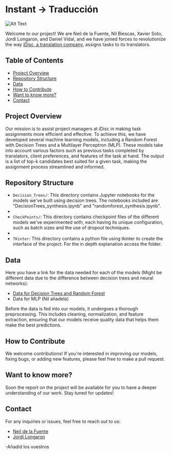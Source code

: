 # Instant -> Traducción

![Alt Text]([https://www.careerguide.com/career/wp-content/uploads/2021/06/Translation-GIF.gif])

Welcome to our project! We are Neil de la Fuente, Nil Biescas, Xavier Soto, Jordi Longaron, and Daniel Vidal, and we have joined forces to revolutionize the way [iDisc, a translation company](https://www.idisc.com/en/), assigns tasks to its translators.

  
## Table of Contents

- [Project Overview](#Project-Overview)
- [Repository Structure](#Repository-Structure)
- [Data](#Data)
- [How to Contribute](#How-to-Contribute)
- [Want to know more?](#Want-to-know-more?)
- [Contact](#Contact)

## Project Overview

Our mission is to assist project managers at iDisc in making task assignments more efficient and effective. To achieve this, we have developed several machine learning models, including a Random Forest with Decision Trees and a Multilayer Perceptron (MLP). These models take into account various factors such as previous tasks completed by translators, client preferences, and features of the task at hand. The output is a list of top-k candidates best suited for a given task, making the assignment process streamlined and informed.

## Repository Structure


- `Decision_Trees/`: This directory contains Jupyter notebooks for the models we've built using decision trees. The notebooks included are "DecisionTrees_synthesis.ipynb" and "randomforest_synthesis.ipynb".
-
- `CheckPoints/`: This directory contains checkpoint files of the different models we've experimented with, each having its unique configuration, such as batch sizes and the use of dropout techniques.
-
- `TKinter`: This directory contains a python file using tkinter to create the interface of the project. For the in depth explanation access the folder.


## Data

Here you have a link for the data needed for each of the models (Might be different data due to the difference between decision trees and neural networks):
- [Data for Decision Trees and Random Forest](https://drive.google.com/drive/folders/1rRwvEvHWddtyI-3mC2S8FqJHDPvdnrBc?usp=sharing)
- Data for MLP (Nil añadela)

Before the data is fed into our models, it undergoes a thorough preprocessing. This includes cleaning, normalization, and feature extraction, ensuring that our models receive quality data that helps them make the best predictions.

## How to Contribute

We welcome contributions! If you're interested in improving our models, fixing bugs, or adding new features, please feel free to make a pull request.

## Want to know more?

Soon the report on the project will be available for you to have a deeper understanding of our work. Stay tuned for updates!


## Contact

For any inquiries or issues, feel free to reach out to us:

- [Neil de la Fuente](https://www.linkedin.com/in/neil-de-la-fuente)
- [Jordi Longaron](jordilongaroncarbonell@gmail.com)

-Añadid los vuestros
